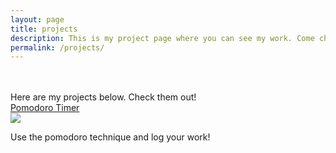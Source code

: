 ```yaml
---
layout: page
title: projects
description: This is my project page where you can see my work. Come check them out.
permalink: /projects/
---
```


<br>
<br>
Here are my projects below. Check them out!

<div class="box">

  <div class="item-container">
    <div>
      <a href="/projects/pomodoro">Pomodoro Timer</a>
    </div>
    <div>
    <a href="/projects/pomodoro"><img src="../images/tomato.jpg" ></a>
    </div>
    <div>
    <p>Use the pomodoro technique and log your work!</p>
    </div>
  </div>
<!--
  <div class="item-container">
    <div>
      <a href="/projects/snake">Snake Game</a>
    </div>
    <div>
    <a href="/projects/snake"><img src="../images/snake.png"></a>
    </div>
    <div>
    <p>Play the snake game like it's classic.</p>
    </div>
  </div>
-->
</div>

